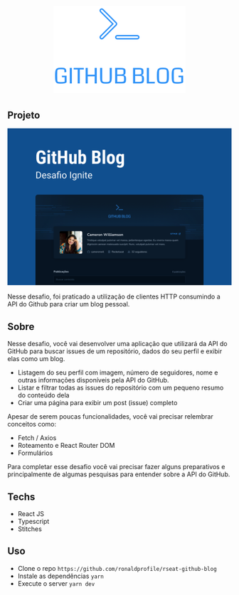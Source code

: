 <h1 align="center">
    <img src="./.github/logo.svg" />
</h1>

## Projeto

<img src="./.github/project-cover.png" />

Nesse desafio, foi praticado a utilização de clientes HTTP consumindo a API do Github para criar um blog pessoal.

## Sobre

Nesse desafio, você vai desenvolver uma aplicação que utilizará da API do GitHub para buscar issues de um repositório, dados do seu perfil e exibir elas como um blog.

- Listagem do seu perfil com imagem, número de seguidores, nome e outras informações disponíveis pela API do GitHub.
- Listar e filtrar todas as issues do repositório com um pequeno resumo do conteúdo dela
- Criar uma página para exibir um post (issue) completo

Apesar de serem poucas funcionalidades, você vai precisar relembrar conceitos como:

- Fetch / Axios
- Roteamento e React Router DOM
- Formulários

Para completar esse desafio você vai precisar fazer alguns preparativos e principalmente de algumas pesquisas para entender sobre a API do GitHub.

## Techs

- React JS
- Typescript
- Stitches

## Uso

- Clone o repo `https://github.com/ronaldprofile/rseat-github-blog`
- Instale as dependências `yarn`
- Execute o server `yarn dev`

